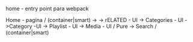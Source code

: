 home - entry point para webpack

  Home - pagina / (container|smart)
    -> <!-- Layout - UI -->
      -> rELATED - UI
      -> Categories - UI
        ->Category -UI
          -> Playlist - UI
            -> Media - UI / Pure
      -> Search / (container|smart)